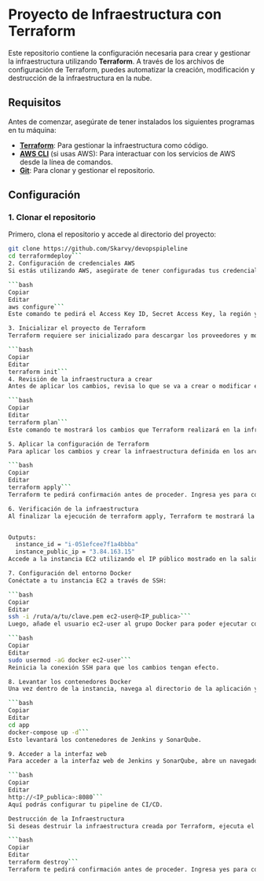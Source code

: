 # Proyecto de Infraestructura con Terraform

Este repositorio contiene la configuración necesaria para crear y gestionar la infraestructura utilizando **Terraform**. A través de los archivos de configuración de Terraform, puedes automatizar la creación, modificación y destrucción de la infraestructura en la nube.

## Requisitos

Antes de comenzar, asegúrate de tener instalados los siguientes programas en tu máquina:

- **[Terraform](https://www.terraform.io/downloads.html)**: Para gestionar la infraestructura como código.
- **[AWS CLI](https://aws.amazon.com/cli/)** (si usas AWS): Para interactuar con los servicios de AWS desde la línea de comandos.
- **[Git](https://git-scm.com/)**: Para clonar y gestionar el repositorio.

## Configuración

### 1. Clonar el repositorio

Primero, clona el repositorio y accede al directorio del proyecto:

```bash
git clone https://github.com/Skarvy/devopspipleline
cd terraformdeploy```
2. Configuración de credenciales AWS
Si estás utilizando AWS, asegúrate de tener configuradas tus credenciales ejecutando:

```bash
Copiar
Editar
aws configure```
Este comando te pedirá el Access Key ID, Secret Access Key, la región y el formato de salida.

3. Inicializar el proyecto de Terraform
Terraform requiere ser inicializado para descargar los proveedores y módulos necesarios. Ejecútalo dentro del directorio del proyecto:

```bash
Copiar
Editar
terraform init```
4. Revisión de la infraestructura a crear
Antes de aplicar los cambios, revisa lo que se va a crear o modificar ejecutando:

```bash
Copiar
Editar
terraform plan```
Este comando te mostrará los cambios que Terraform realizará en la infraestructura.

5. Aplicar la configuración de Terraform
Para aplicar los cambios y crear la infraestructura definida en los archivos de configuración de Terraform, ejecuta:

```bash
Copiar
Editar
terraform apply```
Terraform te pedirá confirmación antes de proceder. Ingresa yes para continuar.

6. Verificación de la infraestructura
Al finalizar la ejecución de terraform apply, Terraform te mostrará la salida con información relevante, como:


Outputs:
  instance_id = "i-051efcee7f1a4bbba"
  instance_public_ip = "3.84.163.15"
Accede a la instancia EC2 utilizando el IP público mostrado en la salida, junto con la clave privada configurada previamente para tu instancia.

7. Configuración del entorno Docker
Conéctate a tu instancia EC2 a través de SSH:

```bash
Copiar
Editar
ssh -i /ruta/a/tu/clave.pem ec2-user@<IP_publica>```
Luego, añade el usuario ec2-user al grupo Docker para poder ejecutar comandos de Docker sin necesidad de sudo:

```bash
Copiar
Editar
sudo usermod -aG docker ec2-user```
Reinicia la conexión SSH para que los cambios tengan efecto.

8. Levantar los contenedores Docker
Una vez dentro de la instancia, navega al directorio de la aplicación y levanta los contenedores utilizando Docker Compose:

```bash
Copiar
Editar
cd app
docker-compose up -d```
Esto levantará los contenedores de Jenkins y SonarQube.

9. Acceder a la interfaz web
Para acceder a la interfaz web de Jenkins y SonarQube, abre un navegador y entra a la dirección IP pública de tu instancia EC2, agregando el puerto correspondiente (por ejemplo, 8080 para Jenkins):

```bash
Copiar
Editar
http://<IP_publica>:8080```
Aquí podrás configurar tu pipeline de CI/CD.

Destrucción de la Infraestructura
Si deseas destruir la infraestructura creada por Terraform, ejecuta el siguiente comando:

```bash
Copiar
Editar
terraform destroy```
Terraform te pedirá confirmación antes de proceder. Ingresa yes para continuar y destruir la infraestructura.